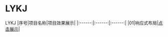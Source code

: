 # LYKJ
LYKJ
|序号|项目名称|项目效果展示|
|:------:|:------:|:------:|
|01|响应式布局|[点击展示](https://aq109.github.io/LYKJ/响应式布局案例/index.html)|
